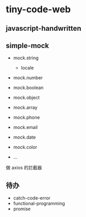 # tiny-code-web

## javascript-handwritten

## simple-mock

- mock.string
  - locale
- mock.number
- mock.boolean
- mock.object
- mock.array

- mock.phone
- mock.email
- mock.date
- mock.color
- ...

做 axios 的拦截器

## 待办

- catch-code-error
- functional-programming
- promise
